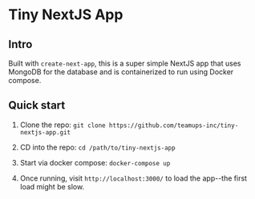 # Tiny NextJS App
## Intro
Built with `create-next-app`, this is a super simple NextJS app that uses MongoDB for the database and is containerized to run using Docker compose.

## Quick start
1. Clone the repo: `git clone https://github.com/teamups-inc/tiny-nextjs-app.git`

2. CD into the repo: `cd /path/to/tiny-nextjs-app`

3. Start via docker compose: `docker-compose up`

4. Once running, visit `http://localhost:3000/` to load the app--the first load might be slow.